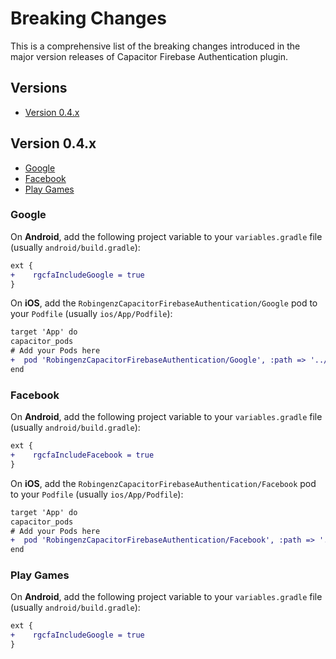 # Breaking Changes

This is a comprehensive list of the breaking changes introduced in the major version releases of Capacitor Firebase Authentication plugin.

## Versions

- [Version 0.4.x](#version-4x)

## Version 0.4.x

- [Google](#google)
- [Facebook](#facebook)
- [Play Games](#play-games)

### Google

On **Android**, add the following project variable to your `variables.gradle` file (usually `android/build.gradle`):

```diff
ext {
+    rgcfaIncludeGoogle = true
}
```

On **iOS**, add the `RobingenzCapacitorFirebaseAuthentication/Google` pod to your `Podfile` (usually `ios/App/Podfile`):

```diff
target 'App' do
capacitor_pods
# Add your Pods here
+  pod 'RobingenzCapacitorFirebaseAuthentication/Google', :path => '../../node_modules/@robingenz/capacitor-firebase-authentication'
end
```

### Facebook

On **Android**, add the following project variable to your `variables.gradle` file (usually `android/build.gradle`):

```diff
ext {
+    rgcfaIncludeFacebook = true
}
```

On **iOS**, add the `RobingenzCapacitorFirebaseAuthentication/Facebook` pod to your `Podfile` (usually `ios/App/Podfile`):

```diff
target 'App' do
capacitor_pods
# Add your Pods here
+  pod 'RobingenzCapacitorFirebaseAuthentication/Facebook', :path => '../../node_modules/@robingenz/capacitor-firebase-authentication'
end
```

### Play Games

On **Android**, add the following project variable to your `variables.gradle` file (usually `android/build.gradle`):

```diff
ext {
+    rgcfaIncludeGoogle = true
}
```
